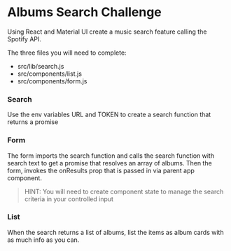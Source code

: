 # Albums Search Challenge

Using React and Material UI create a music search feature
calling the Spotify API.

The three files you will need to complete:

- src/lib/search.js
- src/components/list.js
- src/components/form.js

### Search

Use the env variables URL and TOKEN to create a search function that returns a promise

### Form

The form imports the search function and calls the search function with search text to get a promise that resolves an array of albums. Then the form, invokes the onResults prop that is passed in via parent app component.

> HINT: You will need to create component state to manage the search criteria in your controlled input

### List

When the search returns a list of albums, list the items as album cards with as much info as you can.
